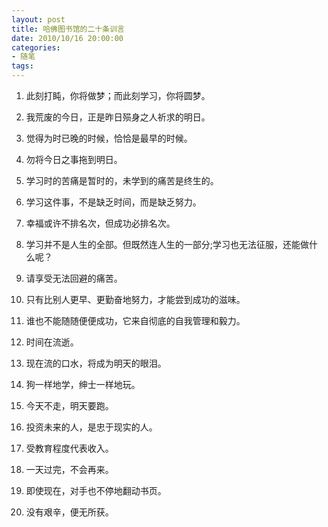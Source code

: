 ```yaml
---
layout: post
title: 哈佛图书馆的二十条训言
date: 2010/10/16 20:00:00
categories: 
- 随笔
tags: 
---
```


1. 此刻打盹，你将做梦；而此刻学习，你将圆梦。

2. 我荒废的今日，正是昨日殒身之人祈求的明日。

3. 觉得为时已晚的时候，恰恰是最早的时候。

4. 勿将今日之事拖到明日。

5. 学习时的苦痛是暂时的，未学到的痛苦是终生的。

6. 学习这件事，不是缺乏时间，而是缺乏努力。

7. 幸福或许不排名次，但成功必排名次。

8. 学习并不是人生的全部。但既然连人生的一部分;学习也无法征服，还能做什么呢？

9. 请享受无法回避的痛苦。

10. 只有比别人更早、更勤奋地努力，才能尝到成功的滋味。

11. 谁也不能随随便便成功，它来自彻底的自我管理和毅力。

12. 时间在流逝。

13. 现在流的口水，将成为明天的眼泪。

14. 狗一样地学，绅士一样地玩。

15. 今天不走，明天要跑。

16. 投资未来的人，是忠于现实的人。

17. 受教育程度代表收入。

18. 一天过完，不会再来。

19. 即使现在，对手也不停地翻动书页。

20. 没有艰辛，便无所获。
